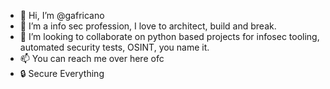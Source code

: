 - 👋 Hi, I’m @gafricano
- 👀 I’m a info sec profession, I love to architect, build and break.
- 💞️ I’m looking to collaborate on python based projects for infosec tooling, automated security tests, OSINT, you name it.
- 📫 You can reach me over here ofc
- 🔒 Secure Everything

<!---
gafricano/gafricano is a ✨ special ✨ repository because its `README.md` (this file) appears on your GitHub profile.
You can click the Preview link to take a look at your changes.
--->
